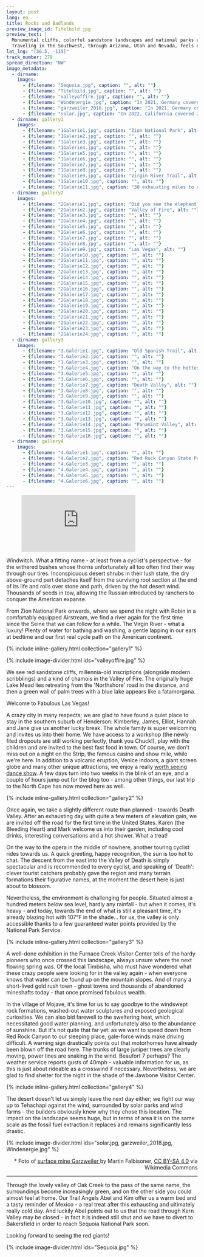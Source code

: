 ```yaml
---
layout: post
lang: en
title: Rocks und Badlands
preview_image_id: Titelbild.jpg
preview_text: |
  Monumental cliffs, colorful sandstone landscapes and national parks as well as public lands that make camper life easy.
  Traveling in the Southwest, through Arizona, Utah and Nevada, feels easy. The desert reveals its rugged charm, and an unexpected detour takes us into a world of crazy.
lat_lng: "[36.5, -115]"
track_number: 279
spread_direction: "NW"
image_metadata:
  - dirname:
    images:
      - {filename: "Sequoia.jpg", caption: "", alt: ""}
      - {filename: "Titelbild.jpg", caption: "", alt: ""}
      - {filename: "valleyoffire.jpg", caption: "", alt: ""}
      - {filename: "Windenergie.jpg", caption: "In 2021, Germany covered 31% of its electricity needs with wind and solar on 0.13% of its land area", alt: ""}
      - {filename: "garzweiler_2018.jpg", caption: "In 2021, Germany covered 20% of its electricity demand with lignite on 0.15% of its land area*", alt: ""}
      - {filename: "solar.jpg", caption: "In 2022, California covered 27% of its electricity needs with wind and solar on 0.42% of its land area", alt: ""}
  - dirname: gallery1
    images:
      - {filename: "1Galerie1.jpg", caption: "Zion National Park", alt: ""}
      - {filename: "1Galerie2.jpg", caption: "", alt: ""}
      - {filename: "1Galerie3.jpg", caption: "", alt: ""}
      - {filename: "1Galerie4.jpg", caption: "", alt: ""}
      - {filename: "1Galerie5.jpg", caption: "", alt: ""}
      - {filename: "1Galerie6.jpg", caption: "", alt: ""}
      - {filename: "1Galerie7.jpg", caption: "", alt: ""}
      - {filename: "1Galerie8.jpg", caption: "", alt: ""}
      - {filename: "1Galerie9.jpg", caption: "Virgin River Trail", alt: ""}
      - {filename: "1Galerie10.jpg", caption: "", alt: ""}
      - {filename: "1Galerie11.jpg", caption: "30 exhausting miles to cross Mormont Mesa", alt: ""}
  - dirname: gallery2
    images:
      - {filename: "2Galerie1.jpg", caption: "Did you see the elephant?", alt: ""}
      - {filename: "2Galerie2.jpg", caption: "Valley of Fire", alt: ""}
      - {filename: "2Galerie3.jpg", caption: "", alt: ""}
      - {filename: "2Galerie4.jpg", caption: "", alt: ""}
      - {filename: "2Galerie5.jpg", caption: "", alt: ""}
      - {filename: "2Galerie6.jpg", caption: "", alt: ""}
      - {filename: "2Galerie7.jpg", caption: "", alt: ""}
      - {filename: "2Galerie8.jpg", caption: "", alt: ""}
      - {filename: "2Galerie9.jpg", caption: "Las Vegas", alt: ""}
      - {filename: "2Galerie10.jpg", caption: "", alt: ""}
      - {filename: "2Galerie11.jpg", caption: "", alt: ""}
      - {filename: "2Galerie12.jpg", caption: "", alt: ""}
      - {filename: "2Galerie13.jpg", caption: "", alt: ""}
      - {filename: "2Galerie14.jpg", caption: "", alt: ""}
      - {filename: "2Galerie15.jpg", caption: "", alt: ""}
      - {filename: "2Galerie16.jpg", caption: "", alt: ""}
      - {filename: "2Galerie17.jpg", caption: "", alt: ""}
      - {filename: "2Galerie18.jpg", caption: "", alt: ""}
      - {filename: "2Galerie19.jpg", caption: "", alt: ""}
      - {filename: "2Galerie20.jpg", caption: "", alt: ""}
      - {filename: "2Galerie21.jpg", caption: "", alt: ""}
      - {filename: "2Galerie22.jpg", caption: "", alt: ""}
      - {filename: "2Galerie23.jpg", caption: "", alt: ""}
      - {filename: "2Galerie24.jpg", caption: "", alt: ""}
  - dirname: gallery3
    images:
      - {filename: "3.Galerie1.jpg", caption: "Old Spanish Trail", alt: ""}
      - {filename: "3.Galerie2.jpg", caption: "", alt: ""}
      - {filename: "3.Galerie3.jpg", caption: "", alt: ""}
      - {filename: "3.Galerie4.jpg", caption: "On the way to the hottest place on earth", alt: ""}
      - {filename: "3.Galerie5.jpg", caption: "", alt: ""}
      - {filename: "3.Galerie6.jpg", caption: "", alt: ""}
      - {filename: "3.Galerie7.jpg", caption: "Death Valley", alt: ""}
      - {filename: "3.Galerie8.jpg", caption: "", alt: ""}
      - {filename: "3.Galerie9.jpg", caption: "", alt: ""}
      - {filename: "3.Galerie10.jpg", caption: "", alt: ""}
      - {filename: "3.Galerie11.jpg", caption: "", alt: ""}
      - {filename: "3.Galerie12.jpg", caption: "", alt: ""}
      - {filename: "3.Galerie13.jpg", caption: "", alt: ""}
      - {filename: "3.Galerie14.jpg", caption: "Panamint Valley", alt: ""}
      - {filename: "3.Galerie15.jpg", caption: "", alt: ""}
      - {filename: "3.Galerie16.jpg", caption: "", alt: ""}
  - dirname: gallery4
    images:
      - {filename: "4.Galerie1.jpg", caption: "", alt: ""}
      - {filename: "4.Galerie2.jpg", caption: "Red Rock Canyon State Park", alt: ""}
      - {filename: "4.Galerie3.jpg", caption: "", alt: ""}
      - {filename: "4.Galerie4.jpg", caption: "", alt: ""}
      - {filename: "4.Galerie5.jpg", caption: "", alt: ""}
      - {filename: "4.Galerie6.jpg", caption: "", alt: ""}
---
```


<figure class="float-inline-start">
  <iframe class="youtube-halfwidth" src="https://www.youtube-nocookie.com/embed/didO-DHpnAE?si=omCbp-l3XoxmgCDA" title="Rolling tumbleweed aka Windwitch" frameborder="0" allow="web-share" allowfullscreen></iframe>
</figure>

Windwitch. What a fitting name - at least from a cyclist's perspective - for the withered bushes whose thorns unfortunately all too often find their way through our tires. Inconspicuous desert shrubs in their lush state, the dry above-ground part detaches itself from the surviving root section at the end of its life and rolls over stone and path, driven by the hot desert wind. Thousands of seeds in tow, allowing the Russian introduced by ranchers to conquer the American expanse.

<div class="float-clear"></div>

From Zion National Park onwards, where we spend the night with Robin in a comfortably equipped Airstream, we find a river again for the first time since the Seine that we can follow for a while. The Virgin River - what a luxury! Plenty of water for bathing and washing, a gentle lapping in our ears at bedtime and our first real cycle path on the American continent.

{% include inline-gallery.html collection="gallery1" %}

{% include image-divider.html ids="valleyoffire.jpg" %}

We see red sandstone cliffs, millennia-old inscriptions (alongside modern scribblings) and a kind of chamois in the Valley of Fire. The originally huge Lake Mead lies retreating from the 'Northshore' road in the distance, and then a green wall of palm trees with a blue lake appears like a fatamorgana.

Welcome to Fabulous Las Vegas!

A crazy city in many respects; we are glad to have found a quiet place to stay in the southern suburb of Henderson: Kimberley, James, Elliot, Hannah and Jane give us another lucky break. The whole family is super welcoming and invites us into their home. We have access to a workshop (the newly filed dropouts are still working perfectly, thank you Chuck!), play with the children and are invited to the best fast food in town. Of course, we don't miss out on a night on the Strip, the famous casino and show mile, while we're here. In addition to a volcanic eruption, Venice indoors, a giant screen globe and many other unique attractions, we enjoy a really [worth seeing dance show](https://www.youtube.com/watch?v=rL50vBdR9io). A few days turn into two weeks in the blink of an eye, and a couple of hours jump out for the blog too - among other things, our last trip to the North Cape has now moved here as well.

{% include inline-gallery.html collection="gallery2" %}

Once again, we take a slightly different route than planned - towards Death Valley. After an exhausting day with quite a few meters of elevation gain, we are invited off the road for the first time in the United States. Karen (the Bleeding Heart) and Mark welcome us into their garden, including cool drinks, interesting conversations and a hot shower. What a treat!

On the way to the opera in the middle of nowhere, another touring cyclist rides towards us. A quick greeting, happy recognition, the sun is too hot to chat. The descent from the east into the Valley of Death is simply spectacular and is recommended to every cyclist, and speaking of 'Death': clever tourist catchers probably gave the region and many terrain formations their figurative names, at the moment the desert here is just about to blossom.

Nevertheless, the environment is challenging for people. Situated almost a hundred meters below sea level, hardly any rainfall - but when it comes, it's heavy - and today, towards the end of what is still a pleasant time, it's already blazing hot with 107°F in the shade... for us, the valley is only accessible thanks to a few guaranteed water points provided by the National Park Service.

{% include inline-gallery.html collection="gallery3" %}

A well-done exhibition in the Furnace Creek Visitor Center tells of the hardy pioneers who once crossed this landscape, always unsure where the next flowing spring was. Of the local Timbisha, who must have wondered what these crazy people were looking for in the valley again - when everyone knows that water can be found up on the mountain slopes. And of many a short-lived gold rush town - ghost towns and thousands of abandoned mineshafts today - that once promised fabulous wealth.

In the village of Mojave, it's time for us to say goodbye to the windswept rock formations, washed-out water sculptures and exposed geological curiosities. We can also bid farewell to the sweltering heat, which necessitated good water planning, and unfortunately also to the abundance of sunshine. But it's not quite that far yet: as we want to speed down from Red Rock Canyon to our sleeping place, gale-force winds make driving difficult. A warning sign drastically points out that motorhomes have already been blown off the road here. The trunks of large juniper trees are clearly moving, power lines are snaking in the wind. Beaufort 7 perhaps? The weather service reports gusts of 40mph - valuable information for us, as this is just about rideable as a crosswind if necessary. Nevertheless, we are glad to find shelter for the night in the shade of the Jawbone Visitor Center.

{% include inline-gallery.html collection="gallery4" %}

The desert doesn't let us simply leave the next day either; we fight our way up to Tehachapi against the wind, surrounded by solar parks and wind farms - the builders obviously knew why they chose this location. The impact on the landscape seems huge, but in terms of area it is on the same scale as the fossil fuel extraction it replaces and remains significantly less drastic.

{% include image-divider.html ids="solar.jpg, garzweiler_2018.jpg, Windenergie.jpg" %}

<div style="text-align: right">
  * Foto of
  <a href="https://commons.wikimedia.org/wiki/File:Garzweiler_surface_mine,_October_2018,_-01.jpg">
   surface mine Garzweiler
  </a>
  by Martin Falbisoner,
  <a href="https://creativecommons.org/licenses/by-sa/4.0">CC BY-SA 4.0</a>
  via Wikimedia Commons
</div>

---

Through the lovely valley of Oak Creek to the pass of the same name, the surroundings become increasingly green, and on the other side you could almost feel at home.
Our Trail Angels Abel and Kim offer us a warm bed and a tasty reminder of Mexico - a real treat after this exhausting and ultimately really cold day. And luckily Abel points out to us that the road through Kern Valley may be closed - in fact it is indeed still shut and we have to divert to Bakersfield in order to reach Sequoia National Park soon.

Looking forward to seeing the red giants!

{% include image-divider.html ids="Sequoia.jpg" %}